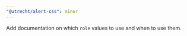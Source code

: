 ```yaml
---
"@utrecht/alert-css": minor
---
```


Add documentation on which `role` values to use and when to use them.
